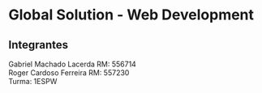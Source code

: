 # Global Solution - Web Development
## Integrantes
Gabriel Machado Lacerda RM: 556714\
Roger Cardoso Ferreira RM: 557230\
Turma: 1ESPW
